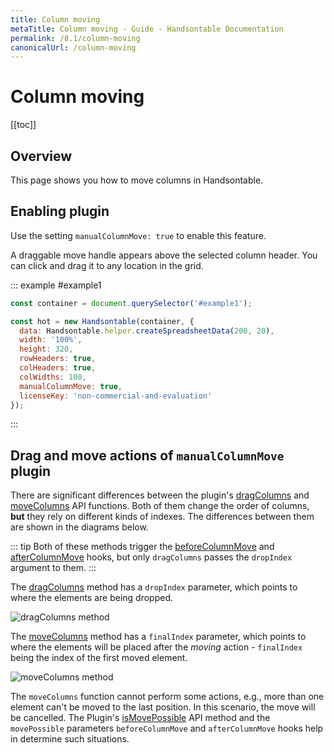 ```yaml
---
title: Column moving
metaTitle: Column moving - Guide - Handsontable Documentation
permalink: /8.1/column-moving
canonicalUrl: /column-moving
---
```


# Column moving

[[toc]]

## Overview
This page shows you how to move columns in Handsontable.

## Enabling plugin

Use the setting `manualColumnMove: true` to enable this feature.

A draggable move handle appears above the selected column header. You can click and drag it to any location in the grid.

::: example #example1
```js
const container = document.querySelector('#example1');

const hot = new Handsontable(container, {
  data: Handsontable.helper.createSpreadsheetData(200, 20),
  width: '100%',
  height: 320,
  rowHeaders: true,
  colHeaders: true,
  colWidths: 100,
  manualColumnMove: true,
  licenseKey: 'non-commercial-and-evaluation'
});
```
:::

## Drag and move actions of `manualColumnMove` plugin

There are significant differences between the plugin's [dragColumns](@/api/manualColumnMove.md#dragcolumns) and [moveColumns](@/api/manualColumnMove.md#movecolumns) API functions. Both of them change the order of columns, **but** they rely on different kinds of indexes. The differences between them are shown in the diagrams below.

::: tip
Both of these methods trigger the [beforeColumnMove](@/api/hooks.md#beforecolumnmove) and [afterColumnMove](@/api/hooks.md#aftercolumnmove) hooks, but only `dragColumns` passes the `dropIndex` argument to them.
:::

The [dragColumns](@/api/manualColumnMove.md#dragcolumns) method has a `dropIndex` parameter, which points to where the elements are being dropped.

![dragColumns method](/docs/8.1/img/drag_action.svg)


The [moveColumns](@/api/manualColumnMove.md#movecolumns) method has a `finalIndex` parameter, which points to where the elements will be placed after the _moving_ action - `finalIndex` being the index of the first moved element.

![moveColumns method](/docs/8.1/img/move_action.svg)

The `moveColumns` function cannot perform some actions, e.g., more than one element can't be moved to the last position. In this scenario, the move will be cancelled. The Plugin's [isMovePossible](@/api/manualColumnMove.md#ismovepossible) API method and the `movePossible` parameters `beforeColumnMove` and `afterColumnMove` hooks help in determine such situations.
